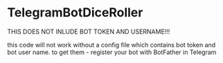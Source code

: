 # TelegramBotDiceRoller
THIS DOES NOT INLUDE BOT TOKEN AND USERNAME!!!

this code will not work without a config file which contains bot token and bot user name. to get them - register your bot with BotFather in Telegram
